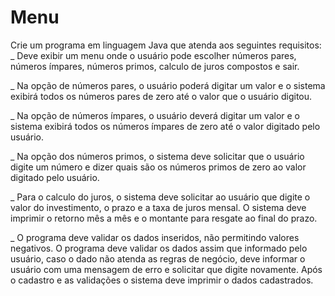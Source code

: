 # Menu
Crie um programa em linguagem Java que atenda aos seguintes requisitos:
_ Deve exibir um menu onde o usuário pode escolher números pares, números ímpares, números primos, calculo de juros compostos e sair.

_ Na opção de números pares, o usuário poderá digitar um valor e o sistema exibirá todos os números pares de zero até o valor que o usuário digitou.

_ Na opção de números ímpares, o usuário deverá digitar um valor e o sistema exibirá todos os números ímpares de zero até o valor digitado pelo usuário.

_ Na opção dos números primos, o sistema deve solicitar que o usuário digite um número e dizer quais são os números primos de zero ao valor digitado pelo usuário. 

_ Para o calculo do juros, o sistema deve solicitar ao usuário que digite o valor do investimento, o prazo e a taxa de juros mensal. O sistema deve imprimir o retorno mês a mês e o montante para resgate ao final do prazo.

_ O programa deve validar os dados inseridos, não permitindo valores negativos.
O programa deve validar os dados assim que informado pelo usuário, caso o dado não atenda as regras de negócio, deve informar o usuário com uma mensagem de erro e solicitar que digite novamente. Após o cadastro e as validações o sistema deve imprimir o dados cadastrados.
